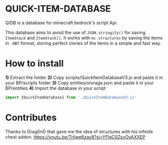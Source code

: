 # QUICK-ITEM-DATABASE
QIDB is a database for minecraft bedrock's script Api.

This database aims to avoid the use of `JSON.stringify()` for saving `ItemStack` and `ItemStack[]`. It works with `mc structures` by saving the items in `.NBT` format, storing perfect clones of the items in a simple and fast way.

# How to install
**1)** Extract the folder
**2)** Copy scripts/QuickItemDatabaseV3.js and paste it in your BP/scripts folder
**3)** Copy entities/storage.json and paste it in your BP/entities
**4)** Import the database in your script
```js
import {QuickItemDatabase} from './QuickItemDatabaseV3.js'
```
# Contributes
Thanks to Drag0nD that gave me the idea of structures with his infinite chest addon.
https://youtu.be/Trljwe6zay8?si=Yf1gC0ZsvOyAXXEP

